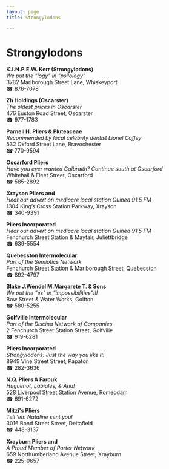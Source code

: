 ```yaml
---
layout: page 
title: Strongylodons

---
```



# Strongylodons


 **K.I.N.P.E.W. Kerr (Strongylodons)**  
_We put the "logy" in "psilology"_  
3782 Marlborough Street Lane, Whiskeyport  
☎ 876-7078

**Zh Holdings (Oscarster)**  
_The oldest prices in Oscarster_  
476 Euston Road Street, Oscarster  
☎ 977-1783

**Parnell H. Pliers & Pluteaceae**  
_Recommended by local celebrity dentist Lionel Coffey_  
532 Oxford Street Lane, Bravochester  
☎ 770-9594

**Oscarford Pliers**  
_Have you ever wanted Galbraith? 
Continue south at Oscarford_  
Whitehall & Fleet Street, Oscarford  
☎ 585-2892

**Xrayson Pliers and**  
_Hear our advert on mediocre local station Guinea 91.5 FM_  
1304 King’s Cross Station Parkway, Xrayson  
☎ 340-9391

**Pliers Incorporated**  
_Hear our advert on mediocre local station Guinea 91.5 FM_  
Fenchurch Street Station & Mayfair, Juliettbridge  
☎ 639-5554

**Quebecston Intermolecular**  
_Part of the Semiotics Network_  
Fenchurch Street Station & Marlborough Street, Quebecston  
☎ 892-4797

**Blake J.Wendel M.Margarete T. & Sons**  
_We put the "es" in "impossibilities"!!!_  
Bow Street & Water Works, Golfton  
☎ 580-5255

**Golfville Intermolecular**  
_Part of the Discina Network of Companies_  
2 Fenchurch Street Station Street, Golfville  
☎ 919-6281

**Pliers Incorporated**  
_Strongylodons: Just the way you like it!_  
8949 Vine Street Street, Papaton  
☎ 282-3636

**N.Q. Pliers & Farouk**  
_Huguenot, Labiales, & Ana!_  
528 Liverpool Street Station Avenue, Romeodam  
☎ 691-6272

**Mitzi's Pliers**  
_Tell 'em Nataline sent you!_  
3016 Bond Street Street, Deltafield  
☎ 448-3137

**Xrayburn Pliers and**  
_A Proud Member of Porter Network_  
659 Northumberland Avenue Street, Xrayburn  
☎ 225-0657

